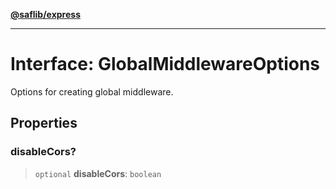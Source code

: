 [**@saflib/express**](../index.md)

***

# Interface: GlobalMiddlewareOptions

Options for creating global middleware.

## Properties

### disableCors?

> `optional` **disableCors**: `boolean`
